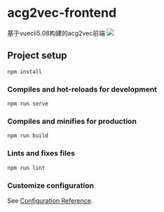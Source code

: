 # acg2vec-frontend
基于vuecli5.08构建的acg2vec前端
![](https://github.com/wewewe131/acg2vec-frontend/blob/main/home.jpeg)
## Project setup
```
npm install
```

### Compiles and hot-reloads for development
```
npm run serve
```

### Compiles and minifies for production
```
npm run build
```

### Lints and fixes files
```
npm run lint
```

### Customize configuration
See [Configuration Reference](https://cli.vuejs.org/config/).
